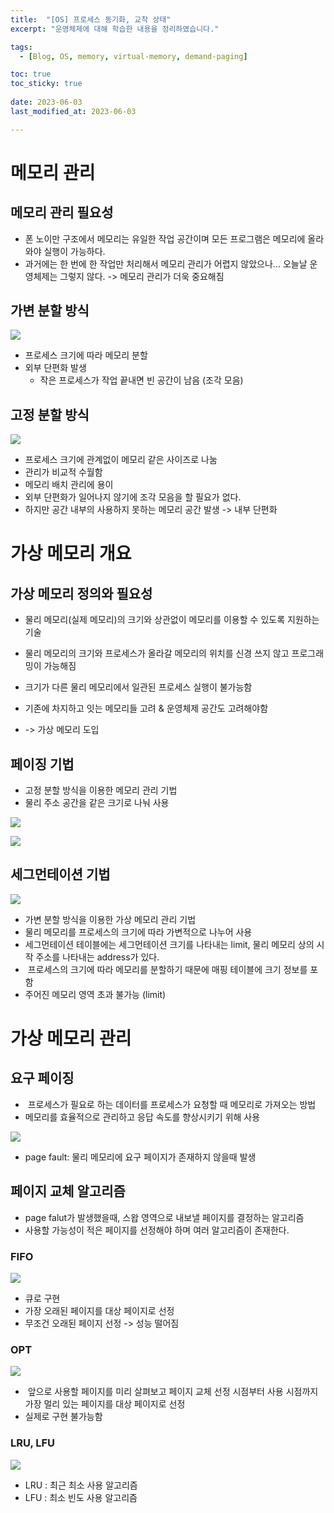 ```yaml
---
title:  "[OS] 프로세스 동기화, 교착 상태"
excerpt: "운영체제에 대해 학습한 내용을 정리하였습니다."

tags:
  - [Blog, OS, memory, virtual-memory, demand-paging]

toc: true
toc_sticky: true
 
date: 2023-06-03
last_modified_at: 2023-06-03

---
```


# 메모리 관리

## 메모리 관리 필요성

- 폰 노이만 구조에서 메모리는 유일한 작업 공간이며 모든 프로그램은 메모리에 올라와야 실행이 가능하다.
- 과거에는 한 번에 한 작업만 처리해서 메모리 관리가 어렵지 않았으나... 오늘날 운영체제는 그렇지 않다. -> 메모리 관리가 더욱 중요해짐

## 가변 분할 방식

![](https://velog.velcdn.com/images%2Fchappi%2Fpost%2F10167b30-9774-4cd8-9e3a-7c827b78c6d6%2F10.png)

- 프로세스 크기에 따라 메모리 분할
- 외부 단편화 발생
	- 작은 프로세스가 작업 끝내면 빈 공간이 남음 (조각 모음)

## 고정 분할 방식

![](https://velog.velcdn.com/images%2Fchappi%2Fpost%2F8cb0c72c-63ac-43ba-b9da-a61e2e1765a8%2F11.png)

- 프로세스 크기에 관계없이 메모리 같은 사이즈로 나눔
- 관리가 비교적 수월함
- 메모리 배치 관리에 용이
- 외부 단편화가 일어나지 않기에 조각 모음을 할 필요가 없다.
- 하지만 공간 내부의 사용하지 못하는 메모리 공간 발생 -> 내부 단편화

# 가상 메모리 개요

## 가상 메모리 정의와 필요성

- 물리 메모리(실제 메모리)의 크기와 상관없이 메모리를 이용할 수 있도록 지원하는 기술
- 물리 메모리의 크기와 프로세스가 올라갈 메모리의 위치를 신경 쓰지 않고 프로그래밍이 가능해짐

- 크기가 다른 물리 메모리에서 일관된 프로세스 실행이 불가능함
- 기존에 차지하고 잇는 메모리들 고려 & 운영체제 공간도 고려해야함
- -> 가상 메모리 도입

## 페이징 기법

- 고정 분할 방식을 이용한 메모리 관리 기법
- 물리 주소 공간을 같은 크기로 나눠 사용

![](https://media.vlpt.us/images/chappi/post/18f268bd-8da3-492a-b672-4f942a138294/3.png)

![](https://media.vlpt.us/images/chappi/post/e86d6063-3a61-470c-9473-d4211e091a5e/4.png)

## 세그먼테이션 기법

![](https://media.vlpt.us/images/chappi/post/fbec6326-787d-4c2b-8e67-0d10d1744311/1.png)

- 가변 분할 방식을 이용한 가상 메모리 관리 기법
- 물리 메모리를 프로세스의 크기에 따라 가변적으로 나누어 사용
- 세그먼테이션 테이블에는 세그먼테이션 크기를 나타내는 limit, 물리 메모리 상의 시작 주소를 나타내는 address가 있다.
-  프로세스의 크기에 따라 메모리를 분할하기 때문에 매핑 테이블에 크기 정보를 포함
- 주어진 메모리 영역 초과 불가능 (limit)

# 가상 메모리 관리

## 요구 페이징

-  프로세스가 필요로 하는 데이터를 프로세스가 요청할 때 메모리로 가져오는 방법
- 메모리를 효율적으로 관리하고 응답 속도를 향상시키기 위해 사용

![](https://velog.velcdn.com/cloudflare/chappi/16d526bb-ed18-4333-9cd2-54991053961b/6.png)

- page fault: 물리 메모리에 요구 페이지가 존재하지 않을때 발생

## 페이지 교체 알고리즘

- page falut가 발생했을때, 스왑 영역으로 내보낼 페이지를 결정하는 알고리즘
- 사용할 가능성이 적은 페이지를 선정해야 하며 여러 알고리즘이 존재한다.

### FIFO

![](https://velog.velcdn.com/images/chappi/post/7734ec14-98da-4784-8e26-163514b8021e/2.png)

- 큐로 구현
- 가장 오래된 페이지를 대상 페이지로 선정
- 무조건 오래된 페이지 선정 -> 성능 떨어짐

### OPT

![](https://velog.velcdn.com/images/chappi/post/0a5d69c4-4f0e-4157-93fd-d3a98da89175/3.png)

-  앞으로 사용할 페이지를 미리 살펴보고 페이지 교체 선정 시점부터 사용 시점까지 가장 멀리 있는 페이지를 대상 페이지로 선정
- 실제로 구현 불가능함

### LRU, LFU

![](https://velog.velcdn.com/images/chappi/post/59052632-0758-4eb0-bbdb-b51dce646b06/4.png)

- LRU : 최근 최소 사용 알고리즘
- LFU : 최소 빈도 사용 알고리즘